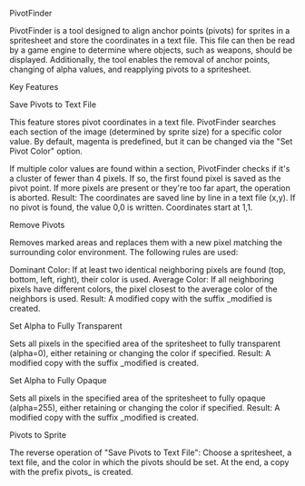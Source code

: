PivotFinder

PivotFinder is a tool designed to align anchor points (pivots) for sprites in a spritesheet and store the coordinates in a text file. This file can then be read by a game engine to determine where objects, such as weapons, should be displayed. Additionally, the tool enables the removal of anchor points, changing of alpha values, and reapplying pivots to a spritesheet.


Key Features


Save Pivots to Text File

This feature stores pivot coordinates in a text file. PivotFinder searches each section of the image (determined by sprite size) for a specific color value. By default, magenta is predefined, but it can be changed via the "Set Pivot Color" option.

If multiple color values are found within a section, PivotFinder checks if it's a cluster of fewer than 4 pixels. If so, the first found pixel is saved as the pivot point.
If more pixels are present or they're too far apart, the operation is aborted.
Result:
The coordinates are saved line by line in a text file (x,y). If no pivot is found, the value 0,0 is written. Coordinates start at 1,1.



Remove Pivots

Removes marked areas and replaces them with a new pixel matching the surrounding color environment. The following rules are used:

Dominant Color: If at least two identical neighboring pixels are found (top, bottom, left, right), their color is used.
Average Color: If all neighboring pixels have different colors, the pixel closest to the average color of the neighbors is used.
Result:
A modified copy with the suffix _modified is created.



Set Alpha to Fully Transparent

Sets all pixels in the specified area of the spritesheet to fully transparent (alpha=0), either retaining or changing the color if specified.
Result:
A modified copy with the suffix _modified is created.



Set Alpha to Fully Opaque

Sets all pixels in the specified area of the spritesheet to fully opaque (alpha=255), either retaining or changing the color if specified.
Result:
A modified copy with the suffix _modified is created.



Pivots to Sprite

The reverse operation of "Save Pivots to Text File":
Choose a spritesheet, a text file, and the color in which the pivots should be set.
At the end, a copy with the prefix pivots_ is created.
